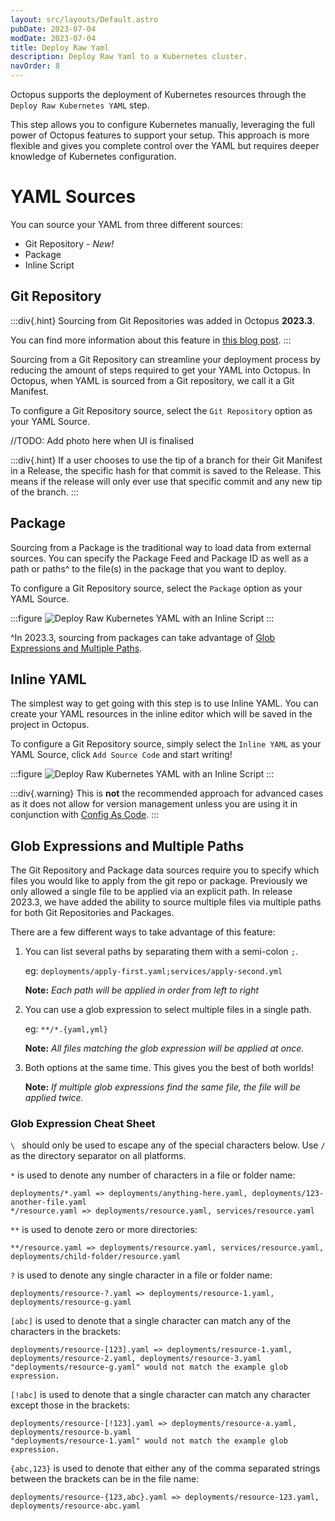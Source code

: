 ```yaml
---
layout: src/layouts/Default.astro
pubDate: 2023-07-04
modDate: 2023-07-04
title: Deploy Raw Yaml
description: Deploy Raw Yaml to a Kubernetes cluster.
navOrder: 8
---
```


Octopus supports the deployment of Kubernetes resources through the `Deploy Raw Kubernetes YAML` step.

This step allows you to configure Kubernetes manually, leveraging the full power of Octopus features to support your setup. This approach is more flexible and gives you complete control over the YAML but requires deeper knowledge of Kubernetes configuration.

# YAML Sources

You can source your YAML from three different sources:
- Git Repository - *New!*
- Package
- Inline Script

## Git Repository

:::div{.hint}
Sourcing from Git Repositories was added in Octopus **2023.3**.

You can find more information about this feature in [this blog post](https://octopus.com/blog/manifests-from-git).
:::

Sourcing from a Git Repository can streamline your deployment process by reducing the amount of steps required to get your YAML into Octopus.
In Octopus, when YAML is sourced from a Git repository, we call it a Git Manifest.

To configure a Git Repository source, select the `Git Repository` option as your YAML Source.

//TODO: Add photo here when UI is finalised

:::div{.hint}
If a user chooses to use the tip of a branch for their Git Manifest in a Release, the specific hash for that commit is saved to the Release. This means if the release will only ever use that specific commit and any new tip of the branch.
:::

## Package

Sourcing from a Package is the traditional way to load data from external sources. 
You can specify the Package Feed and Package ID as well as a path or paths^ to the file(s) in the package that you want to deploy.

To configure a Git Repository source, select the `Package` option as your YAML Source.

:::figure
![Deploy Raw Kubernetes YAML with an Inline Script](/docs/deployments/kubernetes/deploy-raw-yaml/package.png "width=500")
:::

^In 2023.3, sourcing from packages can take advantage of [Glob Expressions and Multiple Paths](/docs/deployments/kubernetes/deploy-raw-yaml#glob-expressions-and-multiple-paths).

## Inline YAML

The simplest way to get going with this step is to use Inline YAML. 
You can create your YAML resources in the inline editor which will be saved in the project in Octopus.

To configure a Git Repository source, simply select the `Inline YAML` as your YAML Source, click `Add Source Code` and start writing!

:::figure
![Deploy Raw Kubernetes YAML with an Inline Script](/docs/deployments/kubernetes/deploy-raw-yaml/inline-yaml.png "width=500")
:::

:::div{.warning}
This is **not** the recommended approach for advanced cases as it does not allow for version management unless you are using it in conjunction with [Config As Code](/docs/projects/version-control).
:::

## Glob Expressions and Multiple Paths

The Git Repository and Package data sources require you to specify which files you would like to apply from the git repo or package. 
Previously we only allowed a single file to be applied via an explicit path. 
In release 2023.3, we have added the ability to source multiple files via multiple paths for both Git Repositories and Packages.

There are a few different ways to take advantage of this feature:
1. You can list several paths by separating them with a semi-colon `;`. 

    eg: `deployments/apply-first.yaml;services/apply-second.yml`

    **Note:** *Each path will be applied in order from left to right*
2. You can use a glob expression to select multiple files in a single path.
    
    eg: `**/*.{yaml,yml}`

    **Note:** *All files matching the glob expression will be applied at once.*
3. Both options at the same time. This gives you the best of both worlds!

    **Note:** *If multiple glob expressions find the same file, the file will be applied twice.*

### Glob Expression Cheat Sheet

`\ ` should only be used to escape any of the special characters below. Use `/` as the directory separator on all platforms.

`*` is used to denote any number of characters in a file or folder name:
```
deployments/*.yaml => deployments/anything-here.yaml, deployments/123-another-file.yaml
*/resource.yaml => deployments/resource.yaml, services/resource.yaml
```

`**` is used to denote zero or more directories:
```
**/resource.yaml => deployments/resource.yaml, services/resource.yaml, deployments/child-folder/resource.yaml
```

`?` is used to denote any single character in a file or folder name:
```
deployments/resource-?.yaml => deployments/resource-1.yaml, deployments/resource-g.yaml
```

`[abc]` is used to denote that a single character can match any of the characters in the brackets:
```
deployments/resource-[123].yaml => deployments/resource-1.yaml, deployments/resource-2.yaml, deployments/resource-3.yaml
"deployments/resource-g.yaml" would not match the example glob expression.
```

`[!abc]` is used to denote that a single character can match any character except those in the brackets:
```
deployments/resource-[!123].yaml => deployments/resource-a.yaml, deployments/resource-b.yaml
"deployments/resource-1.yaml" would not match the example glob expression.
```

`{abc,123}` is used to denote that either any of the comma separated strings between the brackets can be in the file name:
```
deployments/resource-{123,abc}.yaml => deployments/resource-123.yaml, deployments/resource-abc.yaml
```
